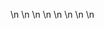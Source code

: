 

















































\n
\n
\n
\n
\n
\n
\n
\n








































































































































































































































































































































































































































































































